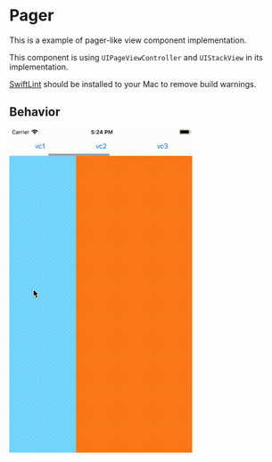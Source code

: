 # Pager

This is a example of pager-like view component implementation.

This component is using `UIPageViewController` and `UIStackView` in its implementation.

[SwiftLint](https://github.com/realm/SwiftLint) should be installed to your Mac to remove build warnings.

## Behavior

![](./PagerBehavior.gif)
